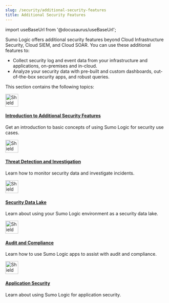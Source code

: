 ```yaml
---
slug: /security/additional-security-features
title: Additional Security Features
---
```


import useBaseUrl from '@docusaurus/useBaseUrl';

Sumo Logic offers additional security features beyond Cloud Infrastructure Security, Cloud SIEM, and Cloud SOAR. You can use these additional features to:

* Collect security log and event data from your infrastructure and applications, on-premises and in-cloud.
* Analyze your security data with pre-built and custom dashboards, out-of-the-box security apps, and robust queries.

This section contains the following topics:

<div className="box-wrapper">
<div className="box smallbox card">
  <div className="container">
  <a href="/docs/security/additional-security-features/introduction"><img src={useBaseUrl('img/icons/security/security.png')} alt="Shield icon" width="40"/><h4>Introduction to Additional Security Features</h4></a>
  <p>Get an introduction to basic concepts of using Sumo Logic for security use cases.</p>
  </div>
</div>
<div className="box smallbox card">
  <div className="container">
  <a href="/docs/security/additional-security-features/threat-detection-and-investigation"><img src={useBaseUrl('img/icons/security/security.png')} alt="Shield icon" width="40"/><h4>Threat Detection and Investigation</h4></a>
  <p>Learn how to monitor security data and investigate incidents.</p>
  </div>
</div>
<div className="box smallbox card">
  <div className="container">
  <a href="/docs/security/additional-security-features/data-lake"><img src={useBaseUrl('img/icons/security/security.png')} alt="Shield icon" width="40"/><h4>Security Data Lake</h4></a>
  <p>Learn about using your Sumo Logic environment as a security data lake.</p>
  </div>
</div>
<div className="box smallbox card">
  <div className="container">
  <a href="/docs/security/additional-security-features/audit-and-compliance"><img src={useBaseUrl('img/icons/security/security.png')} alt="Shield icon" width="40"/><h4>Audit and Compliance</h4></a>
  <p>Learn how to use Sumo Logic apps to assist with audit and compliance.</p>
  </div>
</div>
<div className="box smallbox card">
  <div className="container">
  <a href="/docs/security/additional-security-features/application-security"><img src={useBaseUrl('img/icons/security/security.png')} alt="Shield icon" width="40"/><h4>Application Security</h4></a>
  <p>Learn about using Sumo Logic for application security.</p>
  </div>
</div>
</div>